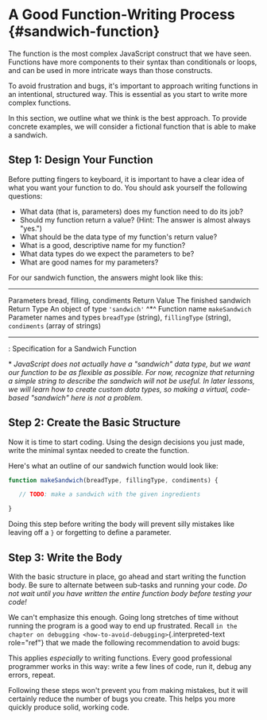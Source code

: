 # A Good Function-Writing Process {#sandwich-function}

The function is the most complex JavaScript construct that we have seen.
Functions have more components to their syntax than conditionals or
loops, and can be used in more intricate ways than those constructs.

To avoid frustration and bugs, it\'s important to approach writing
functions in an intentional, structured way. This is essential as you
start to write more complex functions.

In this section, we outline what we think is the best approach. To
provide concrete examples, we will consider a fictional function that is
able to make a sandwich.

## Step 1: Design Your Function

Before putting fingers to keyboard, it is important to have a clear idea
of what you want your function to do. You should ask yourself the
following questions:

-   What data (that is, parameters) does my function need to do its job?
-   Should my function return a value? (Hint: The answer is almost
    always \"yes.\")
-   What should be the data type of my function\'s return value?
-   What is a good, descriptive name for my function?
-   What data types do we expect the parameters to be?
-   What are good names for my parameters?

For our sandwich function, the answers might look like this:

  --------------------------- -------------------------------------------------------------------------------
  Parameters                  bread, filling, condiments
  Return Value                The finished sandwich
  Return Type                 An object of type `'sandwich'` ^\*^
  Function name               `makeSandwich`
  Parameter names and types   `breadType` (string), `fillingType` (string), `condiments` (array of strings)
  --------------------------- -------------------------------------------------------------------------------

  : Specification for a Sandwich Function

\* *JavaScript does not actually have a \"sandwich\" data type, but we
want our function to be as flexible as possible. For now, recognize that
returning a simple string to describe the sandwich will not be useful.
In later lessons, we will learn how to create custom data types, so
making a virtual, code-based \"sandwich\" here is not a problem.*

## Step 2: Create the Basic Structure

Now it is time to start coding. Using the design decisions you just
made, write the minimal syntax needed to create the function.

Here\'s what an outline of our sandwich function would look like:

``` {.js linenos=""}
function makeSandwich(breadType, fillingType, condiments) {

   // TODO: make a sandwich with the given ingredients

}
```

Doing this step before writing the body will prevent silly mistakes like
leaving off a `}` or forgetting to define a parameter.

## Step 3: Write the Body

With the basic structure in place, go ahead and start writing the
function body. Be sure to alternate between sub-tasks and running your
code. *Do not wait until you have written the entire function body
before testing your code!*

We can\'t emphasize this enough. Going long stretches of time without
running the program is a good way to end up frustrated. Recall
`in the chapter on debugging <how-to-avoid-debugging>`{.interpreted-text
role="ref"} that we made the following recommendation to avoid bugs:

This applies *especially* to writing functions. Every good professional
programmer works in this way: write a few lines of code, run it, debug
any errors, repeat.

Following these steps won\'t prevent you from making mistakes, but it
will certainly reduce the number of bugs you create. This helps you more
quickly produce solid, working code.
